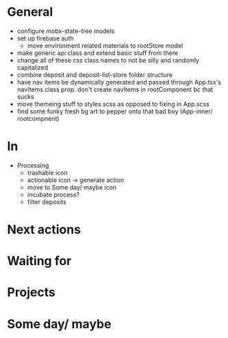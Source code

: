 # General

* configure mobx-state-tree models
* set up firebase auth
  * move environment related materials to rootStore model
* make generic api class and extend basic stuff from there
* change all of these css class names to not be silly and randomly capitalized
* combine deposit and deposit-list-store folder structure
* have nav items be dynamically generated and passed through App.tsx's navItems class prop. don't create navItems in rootComponent bc that sucks
* move themeing stuff to styles.scss as opposed to fixing in App.scss
* find some funky fresh bg art to pepper onto that bad boy (App-inner/ rootcompnent)

# In

* Processing
  * trashable icon
  * actionable icon -> generate action
  * move to Some day/ maybe icon
  * incubate process?
  * filter deposits

# Next actions

# Waiting for

# Projects

# Some day/ maybe

